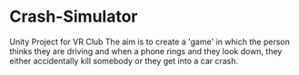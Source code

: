 # Crash-Simulator
Unity Project for VR Club
The aim is to create a 'game' in which the person thinks they are driving and when a phone rings and they look down, they either accidentally kill somebody or they get into a car crash.
